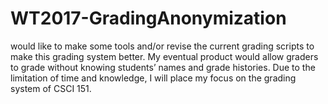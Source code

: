 # WT2017-GradingAnonymization
 would like to make some tools and/or revise the current grading scripts to make this grading system better. My eventual product would allow graders to grade without knowing students’ names and grade histories. Due to the limitation of time and knowledge, I will place my focus on the grading system of CSCI 151.
